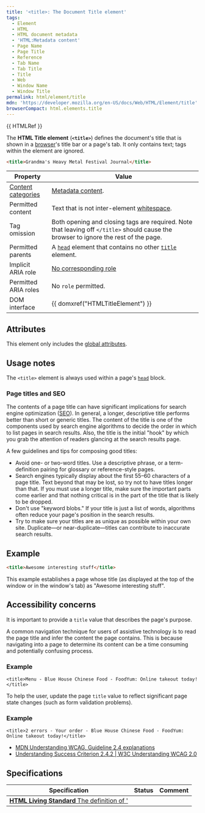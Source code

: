 ```yaml
---
title: '<title>: The Document Title element'
tags:
  - Element
  - HTML
  - HTML document metadata
  - 'HTML:Metadata content'
  - Page Name
  - Page Title
  - Reference
  - Tab Name
  - Tab Title
  - Title
  - Web
  - Window Name
  - Window Title
permalink: html/element/title
mdn: 'https://developer.mozilla.org/en-US/docs/Web/HTML/Element/title'
browserCompact: html.elements.title
---
```

{{ HTMLRef }}

The **HTML Title element** (**`<title>`**) defines the document's title that is shown in a [browser](/glossary/browser/)'s title bar or a page's tab. It only contains text; tags within the element are ignored.

```html
<title>Grandma's Heavy Metal Festival Journal</title>
```

| Property | Value |
| --- | --- |
| [Content categories](/html/content_categories) | [Metadata content](/html/content_categories#metadata_content). |
| Permitted content | Text that is not inter-element [whitespace](/glossary/whitespace/). |
| Tag omission | Both opening and closing tags are required. Note that leaving off `</title>` should cause the browser to ignore the rest of the page. |
| Permitted parents | A [`head`](/html/element/head/) element that contains no other [`title`](/html/element/title/) element. |
| Implicit ARIA role | [No corresponding role](https://www.w3.org/TR/html-aria/#dfn-no-corresponding-role) |
| Permitted ARIA roles | No `role` permitted. |
| DOM interface | {{ domxref("HTMLTitleElement") }} |

## Attributes

This element only includes the [global attributes](/html/global_attributes).

## Usage notes

The `<title>` element is always used within a page's [`head`](/html/element/head/) block.

### Page titles and SEO

The contents of a page title can have significant implications for search engine optimization ([SEO](/glossary/seo/)). In general, a longer, descriptive title performs better than short or generic titles. The content of the title is one of the components used by search engine algorithms to decide the order in which to list pages in search results. Also, the title is the initial "hook" by which you grab the attention of readers glancing at the search results page.

A few guidelines and tips for composing good titles:

-   Avoid one- or two-word titles. Use a descriptive phrase, or a term-definition pairing for glossary or reference-style pages.
-   Search engines typically display about the first 55–60 characters of a page title. Text beyond that may be lost, so try not to have titles longer than that. If you must use a longer title, make sure the important parts come earlier and that nothing critical is in the part of the title that is likely to be dropped.
-   Don't use "keyword blobs." If your title is just a list of words, algorithms often reduce your page's position in the search results.
-   Try to make sure your titles are as unique as possible within your own site. Duplicate—or near-duplicate—titles can contribute to inaccurate search results.

## Example

```html
<title>Awesome interesting stuff</title>

```

This example establishes a page whose title (as displayed at the top of the window or in the window's tab) as "Awesome interesting stuff".

## Accessibility concerns

It is important to provide a `title` value that describes the page's purpose. 

A common navigation technique for users of assistive technology is to read the page title and infer the content the page contains. This is because navigating into a page to determine its content can be a time consuming and potentially confusing process.

### Example

```
<title>Menu - Blue House Chinese Food - FoodYum: Online takeout today!</title>

```

To help the user, update the page `title` value to reflect significant page state changes (such as form validation problems).

### Example

```
<title>2 errors - Your order - Blue House Chinese Food - FoodYum: Online takeout today!</title>

```

-   [MDN Understanding WCAG, Guideline 2.4 explanations](/accessibility/understanding_wcag/operable#guideline_2.4_—_navigable_provide_ways_to_help_users_navigate_find_content_and_determine_where_they_are)
-   [Understanding Success Criterion 2.4.2 | W3C Understanding WCAG 2.0](https://www.w3.org/TR/UNDERSTANDING-WCAG20/navigation-mechanisms-title.html)

## Specifications

| Specification | Status | Comment |
| --- | --- | --- |
| [**HTML Living Standard** The definition of '<title>' in that specification](https://html.spec.whatwg.org/multipage/semantics.html#the-title-element) | {{ Spec2('HTML WHATWG') }} |  |
| [**HTML 5** The definition of '<title>' in that specification](https://www.w3.org/TR/html52/document-metadata.html#the-title-element) | {{ Spec2('HTML5 W3C') }} |  |
| [**HTML 4.01 Specification** The definition of '<title>' in that specification](https://www.w3.org/TR/html401/struct/global.html#h-7.4.2) | {{ Spec2('HTML4.01') }} |  |

## Browser compatibility

{{ Compat("html.elements.title") }}